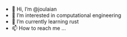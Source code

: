 - 👋 Hi, I’m @joulaian
- 👀 I’m interested in computational engineering
- 🌱 I’m currently learning rust
- 📫 How to reach me ...

<!---
joulaian/joulaian is a ✨ special ✨ repository because its `README.md` (this file) appears on your GitHub profile.
You can click the Preview link to take a look at your changes.
--->
